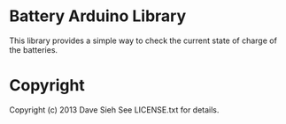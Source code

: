 Battery Arduino Library
=======================

This library provides a simple way to check the current state of charge
of the batteries.

Copyright
=========
Copyright (c) 2013 Dave Sieh
See LICENSE.txt for details.

